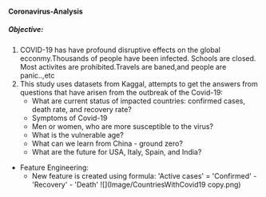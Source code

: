 #### Coronavirus-Analysis
#####  Objective:
1. COVID-19 has have profound disruptive effects on the global ecconmy.Thousands of people have been infected. Schools are closed. Most activites are prohibited.Travels are baned,and people are panic..,etc
2. This study uses datasets from Kaggal, attempts to get the answers from questions that have arisen from the outbreak of the Covid-19:
    * What are current status of impacted countries: confirmed cases, death rate, and recovery rate?
    * Symptoms of Covid-19
    * Men or women, who are more susceptible to the virus?
    * What is the vulnerable age?
    * What can we learn from China - ground zero?
    * What are the future for USA, Italy, Spain, and India?
* Feature Engineering:
    * New feature is created using formula: 'Active cases' = 'Confirmed' - 'Recovery' - 'Death'
    ![](Image/CountriesWithCovid19 copy.png)
  